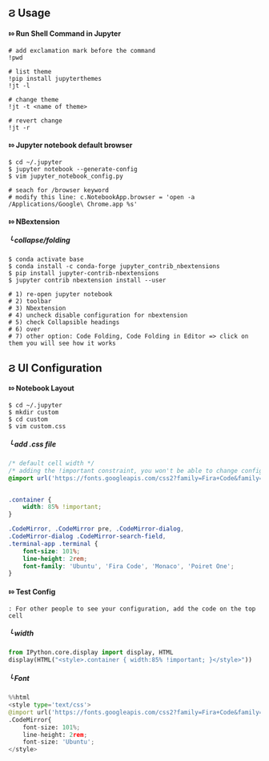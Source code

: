 

## &#x03e8; Usage

#### &#x21f0; Run Shell Command in Jupyter
```
# add exclamation mark before the command
!pwd

# list theme 
!pip install jupyterthemes
!jt -l

# change theme
!jt -t <name of theme>

# revert change 
!jt -r
```

#### &#x21f0; Jupyter notebook default browser 
```
$ cd ~/.jupyter
$ jupyter notebook --generate-config 
$ vim jupyter_notebook_config.py 

# seach for /browser keyword 
# modify this line: c.NotebookApp.browser = 'open -a /Applications/Google\ Chrome.app %s'
```
#### &#x21f0; NBextension

##### &#x2570; collapse/folding
```
$ conda activate base
$ conda install -c conda-forge jupyter_contrib_nbextensions
$ pip install jupyter-contrib-nbextensions
$ jupyter contrib nbextension install --user

# 1) re-open jupyter notebook 
# 2) toolbar
# 3) Nbextension 
# 4) uncheck disable configuration for nbextension 
# 5) check Collapsible headings 
# 6) over
# 7) other option: Code Folding, Code Folding in Editor => click on them you will see how it works
```

## &#x03e8; UI Configuration

#### &#x21f0; Notebook Layout
```
$ cd ~/.jupyter 
$ mkdir custom 
$ cd custom 
$ vim custom.css
```
##### &#x2570; add .css file
```css 
/* default cell width */
/* adding the !important constraint, you won't be able to change config inside cell */
@import url('https://fonts.googleapis.com/css2?family=Fira+Code&family=Montserrat+Alternates&family=Poiret+One&family=Ubuntu&display=swap');


.container {
    width: 85% !important;
}

.CodeMirror, .CodeMirror pre, .CodeMirror-dialog, 
.CodeMirror-dialog .CodeMirror-search-field, 
.terminal-app .terminal {
    font-size: 101%;
    line-height: 2rem;
    font-family: 'Ubuntu', 'Fira Code', 'Monaco', 'Poiret One';
}
```


#### &#x21f0; Test Config
`: For other people to see your configuration, add the code on the top cell`
##### &#x2570; width 
```python
from IPython.core.display import display, HTML                         
display(HTML("<style>.container { width:85% !important; }</style>"))
```

##### &#x2570; Font
```python
%%html                      
<style type='text/css'>
@import url('https://fonts.googleapis.com/css2?family=Fira+Code&family=Montserrat+Alternates&family=Poiret+One&family=Ubuntu&display=swap');
.CodeMirror{
    font-size: 101%;
    line-height: 2rem;
    font-size: 'Ubuntu';
</style>
```






